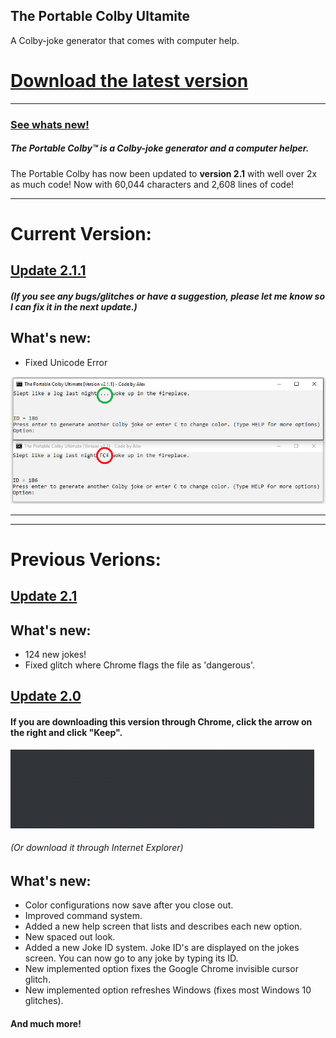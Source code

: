 ## The Portable Colby Ultamite
A Colby-joke generator that comes with computer help.
# [**Download the latest version**](https://github.com/AI199864/The-Portable-Colby/raw/master/Portable%20Colby%20Ultimate%20%5BVersion%202.1.1%5D%20.exe)
---------------------------------------------------------
### [See whats new!](https://github.com/AI199864/The-Portable-Colby/blob/master/README.md#current-version)

##### The Portable Colby™ is a Colby-joke generator and a computer helper.

The Portable Colby has now been updated to **version 2.1** with well over 2x as much code!
Now with 60,044 characters and 2,608 lines of code!

---------------------------------------------------------
# Current Version:
## [Update 2.1.1](https://github.com/AI199864/The-Portable-Colby/raw/master/Portable%20Colby%20Ultimate%20%5BVersion%202.1.1%5D%20.exe)
##### (If you see any bugs/glitches or have a suggestion, please let me know so I can fix it in the next update.)  

## What's new:
- Fixed Unicode Error

![](fixedUnicodeError-v2.11.png)

---------------------------------------------------------  
---------------------------------------------------------  

# Previous Verions:

## [Update 2.1](https://github.com/AI199864/The-Portable-Colby/raw/master/Portable%20Colby%20Ultamite%20%5BVersion%202.1%5D%20.exe)


## What's new:
- 124 new jokes!
- Fixed glitch where Chrome flags the file as 'dangerous'.



## [Update 2.0](https://github.com/AI199864/The-Portable-Colby/raw/master/Portable%20Colby%20Ultimate%20%5BVersion%202.0%5D%20.exe)

#### If you are downloading this version through Chrome, click the arrow on the right and click "Keep".

![](chromesucks.gif)
###### (Or download it through Internet Explorer)

## What's new:
- Color configurations now save after you close out.
- Improved command system.
- Added a new help screen that lists and describes each new option.
- New spaced out look.
- Added a new Joke ID system. Joke ID's are displayed on the jokes screen. You can now go to any joke by typing its ID.
- New implemented option fixes the Google Chrome invisible cursor glitch.
- New implemented option refreshes Windows (fixes most Windows 10 glitches).
#### And much more!
